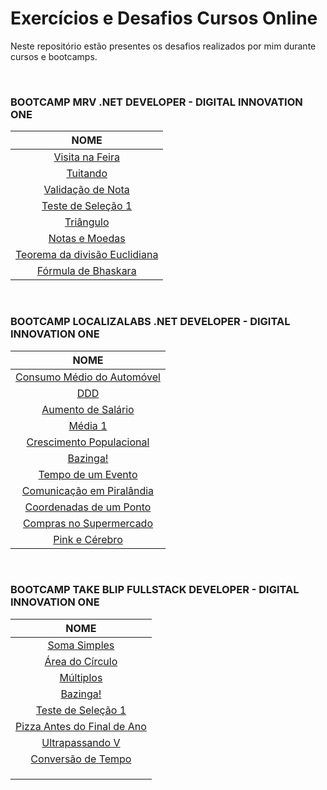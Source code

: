 # Exercícios e Desafios Cursos Online

Neste repositório estão presentes os desafios realizados por mim durante cursos e bootcamps.

<br/>

### BOOTCAMP MRV .NET DEVELOPER - DIGITAL INNOVATION ONE

|                             NOME                             |
| :----------------------------------------------------------: |
|              [Visita na Feira](./VisitaNaFeira)              |
|                    [Tuitando](./Tuitando)                    |
|            [Validação de Nota](./ValidacaoDeNota)            |
|           [Teste de Seleção 1](./TesteDeSelecao1)            |
|                   [Triângulo](./Triangulo)                   |
|               [Notas e Moedas](./NotasEMoedas)               |
| [Teorema da divisão Euclidiana](./TeoremaDaDivisaoEuclidiana) |
|          [Fórmula de Bhaskara](./FormulaDeBhaskara)          |

<br/>

### BOOTCAMP LOCALIZALABS .NET DEVELOPER - DIGITAL INNOVATION ONE

|                          NOME                           |
| :-----------------------------------------------------: |
| [Consumo Médio do Automóvel](./ConsumoMedioDoAutomovel) |
|                      [DDD](./DDD)                       |
|        [Aumento de Salário](./AumentoDeSalario)         |
|                   [Média 1](./Media1)                   |
|  [Crescimento Populacional](./CrescimentoPopulacional)  |
|                  [Bazinga!](./Bazinga)                  |
|         [Tempo de um Evento](./TempoDeUmEvento)         |
| [Comunicação em Piralândia](./ComunicacaoEmPiralandia)  |
|    [Coordenadas de um Ponto](./CoordenadasDeUmPonto)    |
|   [Compras no Supermercado](./ComprasNoSupermercado)    |
|            [Pink e Cérebro](./PinkECerebro)             |

<br/>

### BOOTCAMP TAKE BLIP FULLSTACK DEVELOPER - DIGITAL INNOVATION ONE

|                          NOME                           |
| :-----------------------------------------------------: |
|              [Soma Simples](./SomaSimples)              |
|           [Área do Círculo](./AreaDoCirculo)            |
|                [Múltiplos](./Multiplos)                 |
|                  [Bazinga!](./Bazinga)                  |
|         [Teste de Seleção 1](./TesteDeSelecao1)         |
| [Pizza Antes do Final de Ano](./PizzaAntesDoFinalDoAno) |
|           [Ultrapassando V](./UltrapassandoV)           |
|        [Conversão de Tempo](./ConversaoDeTempo)         |
|                                                         |
|                                                         |
|                                                         |
